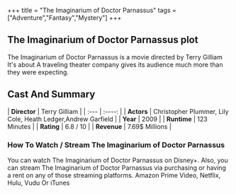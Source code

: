 +++
title = "The Imaginarium of Doctor Parnassus"
tags = ["Adventure","Fantasy","Mystery"]
+++
## The Imaginarium of Doctor Parnassus plot
The Imaginarium of Doctor Parnassus is a movie directed by Terry Gilliam It's about A traveling theater company gives its audience much more than they were expecting.
## Cast And Summary
| **Director**      | Terry Gilliam |
    | :---        |    :----:   |
    |  **Actors** | Christopher Plummer, Lily Cole, Heath Ledger,Andrew Garfield |
    | **Year**   | 2009    |
    |  **Runtime** | 123 Minutes |
    |  **Rating** | 6.8 / 10 | 
    |  **Revenue** | 7.69$ Millions |
### How To Watch / Stream The Imaginarium of Doctor Parnassus
You can watch The Imaginarium of Doctor Parnassus on Disney+.
Also, you can stream The Imaginarium of Doctor Parnassus via purchasing or having a rent on any of those streaming platforms.
Amazon Prime Video, Netflix, Hulu, Vudu Or iTunes